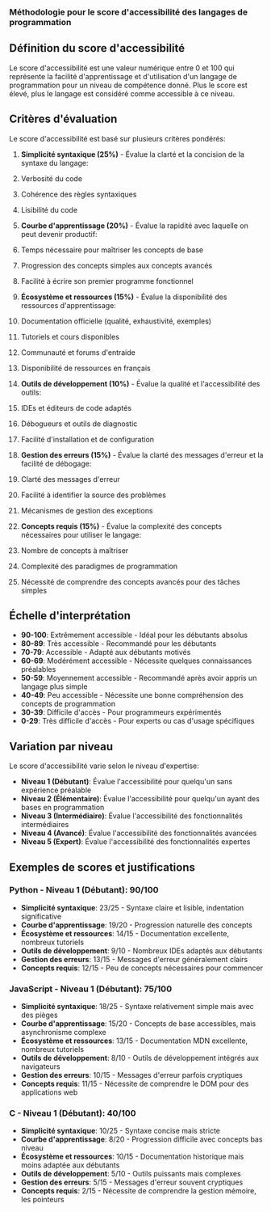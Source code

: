 ### Méthodologie pour le score d'accessibilité des langages de programmation


## Définition du score d'accessibilité

Le score d'accessibilité est une valeur numérique entre 0 et 100 qui représente la facilité d'apprentissage et d'utilisation d'un langage de programmation pour un niveau de compétence donné. Plus le score est élevé, plus le langage est considéré comme accessible à ce niveau.

## Critères d'évaluation

Le score d'accessibilité est basé sur plusieurs critères pondérés:

1. **Simplicité syntaxique (25%)** - Évalue la clarté et la concision de la syntaxe du langage:

1. Verbosité du code
2. Cohérence des règles syntaxiques
3. Lisibilité du code



2. **Courbe d'apprentissage (20%)** - Évalue la rapidité avec laquelle on peut devenir productif:

1. Temps nécessaire pour maîtriser les concepts de base
2. Progression des concepts simples aux concepts avancés
3. Facilité à écrire son premier programme fonctionnel



3. **Écosystème et ressources (15%)** - Évalue la disponibilité des ressources d'apprentissage:

1. Documentation officielle (qualité, exhaustivité, exemples)
2. Tutoriels et cours disponibles
3. Communauté et forums d'entraide
4. Disponibilité de ressources en français



4. **Outils de développement (10%)** - Évalue la qualité et l'accessibilité des outils:

1. IDEs et éditeurs de code adaptés
2. Débogueurs et outils de diagnostic
3. Facilité d'installation et de configuration



5. **Gestion des erreurs (15%)** - Évalue la clarté des messages d'erreur et la facilité de débogage:

1. Clarté des messages d'erreur
2. Facilité à identifier la source des problèmes
3. Mécanismes de gestion des exceptions



6. **Concepts requis (15%)** - Évalue la complexité des concepts nécessaires pour utiliser le langage:

1. Nombre de concepts à maîtriser
2. Complexité des paradigmes de programmation
3. Nécessité de comprendre des concepts avancés pour des tâches simples





## Échelle d'interprétation

- **90-100**: Extrêmement accessible - Idéal pour les débutants absolus
- **80-89**: Très accessible - Recommandé pour les débutants
- **70-79**: Accessible - Adapté aux débutants motivés
- **60-69**: Modérément accessible - Nécessite quelques connaissances préalables
- **50-59**: Moyennement accessible - Recommandé après avoir appris un langage plus simple
- **40-49**: Peu accessible - Nécessite une bonne compréhension des concepts de programmation
- **30-39**: Difficile d'accès - Pour programmeurs expérimentés
- **0-29**: Très difficile d'accès - Pour experts ou cas d'usage spécifiques


## Variation par niveau

Le score d'accessibilité varie selon le niveau d'expertise:

- **Niveau 1 (Débutant)**: Évalue l'accessibilité pour quelqu'un sans expérience préalable
- **Niveau 2 (Élémentaire)**: Évalue l'accessibilité pour quelqu'un ayant des bases en programmation
- **Niveau 3 (Intermédiaire)**: Évalue l'accessibilité des fonctionnalités intermédiaires
- **Niveau 4 (Avancé)**: Évalue l'accessibilité des fonctionnalités avancées
- **Niveau 5 (Expert)**: Évalue l'accessibilité des fonctionnalités expertes


## Exemples de scores et justifications

### Python - Niveau 1 (Débutant): 90/100

- **Simplicité syntaxique**: 23/25 - Syntaxe claire et lisible, indentation significative
- **Courbe d'apprentissage**: 19/20 - Progression naturelle des concepts
- **Écosystème et ressources**: 14/15 - Documentation excellente, nombreux tutoriels
- **Outils de développement**: 9/10 - Nombreux IDEs adaptés aux débutants
- **Gestion des erreurs**: 13/15 - Messages d'erreur généralement clairs
- **Concepts requis**: 12/15 - Peu de concepts nécessaires pour commencer


### JavaScript - Niveau 1 (Débutant): 75/100

- **Simplicité syntaxique**: 18/25 - Syntaxe relativement simple mais avec des pièges
- **Courbe d'apprentissage**: 15/20 - Concepts de base accessibles, mais asynchronisme complexe
- **Écosystème et ressources**: 13/15 - Documentation MDN excellente, nombreux tutoriels
- **Outils de développement**: 8/10 - Outils de développement intégrés aux navigateurs
- **Gestion des erreurs**: 10/15 - Messages d'erreur parfois cryptiques
- **Concepts requis**: 11/15 - Nécessite de comprendre le DOM pour des applications web


### C - Niveau 1 (Débutant): 40/100

- **Simplicité syntaxique**: 10/25 - Syntaxe concise mais stricte
- **Courbe d'apprentissage**: 8/20 - Progression difficile avec concepts bas niveau
- **Écosystème et ressources**: 10/15 - Documentation historique mais moins adaptée aux débutants
- **Outils de développement**: 5/10 - Outils puissants mais complexes
- **Gestion des erreurs**: 5/15 - Messages d'erreur souvent cryptiques
- **Concepts requis**: 2/15 - Nécessite de comprendre la gestion mémoire, les pointeurs